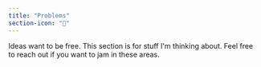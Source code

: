 ```yaml
---
title: "Problems"
section-icon: "💭"
---
```


Ideas want to be free.  This section is for stuff I'm thinking about.  Feel free to reach out if you want to jam in these areas.  